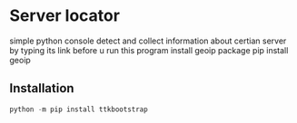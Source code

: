 # Server locator

simple python console detect and collect information about certian server by typing its link
before u run this program install geoip package
pip install geoip

## Installation

```python
python -m pip install ttkbootstrap
```
